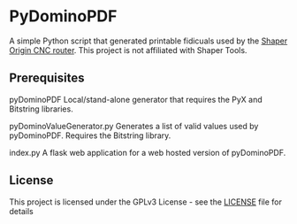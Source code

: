 # PyDominoPDF

A simple Python script that generated printable fidicuals used by the [Shaper Origin CNC router](https://www.shapertools.com/en-us/). This project is not affiliated with Shaper Tools.

## Prerequisites

pyDominoPDF
Local/stand-alone generator that requires the PyX and Bitstring libraries.

pyDominoValueGenerator.py
Generates a list of valid values used by pyDominoPDF. Requires the Bitstring library.

index.py
A flask web application for a web hosted version of pyDominoPDF.

## License

This project is licensed under the GPLv3 License - see the [LICENSE](LICENSE) file for details
